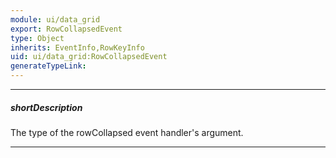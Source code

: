 ```yaml
---
module: ui/data_grid
export: RowCollapsedEvent
type: Object
inherits: EventInfo,RowKeyInfo
uid: ui/data_grid:RowCollapsedEvent
generateTypeLink: 
---
```

---
##### shortDescription
The type of the rowCollapsed event handler's argument.

---
<!-- Description goes here -->